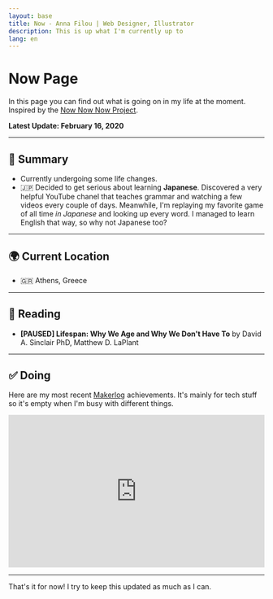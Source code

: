 ```yaml
---
layout: base
title: Now - Anna Filou | Web Designer, Illustrator
description: This is up what I'm currently up to
lang: en
---
```


# Now Page

In this page you can find out what is going on in my life at the moment.
Inspired by the [Now Now Now Project](https://nownownow.com/about).

**Latest Update: February 16, 2020**

---

## 📜 Summary
- Currently undergoing some life changes. 
- 🇯🇵 Decided to get serious about learning **Japanese**. Discovered a very helpful YouTube chanel that teaches grammar and watching a few videos every couple of days. Meanwhile, I'm replaying my favorite game of all time *in Japanese* and looking up every word. I managed to learn English that way, so why not Japanese too?

---

## 🌍 Current Location
- 🇬🇷 Athens, Greece

---

## 📖 Reading
- **[PAUSED] Lifespan: Why We Age and Why We Don't Have To** by David A. Sinclair PhD, Matthew D. LaPlant

---

## ✅ Doing
Here are my most recent [Makerlog](https://getmakerlog.com/about) achievements. It's mainly for tech stuff so it's empty when I'm busy with different things.

<iframe title="Makerlog Embed" height="300" style="width:100%" scrolling="no" frameborder="0" allowtransparency="true" src="https://api.getmakerlog.com/users/1293/embed"></iframe>

---

That's it for now! I try to keep this updated as much as I can.
